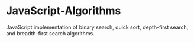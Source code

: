 # JavaScript-Algorithms
JavaScript implementation of binary search, quick sort, depth-first search, and breadth-first search algorithms.
